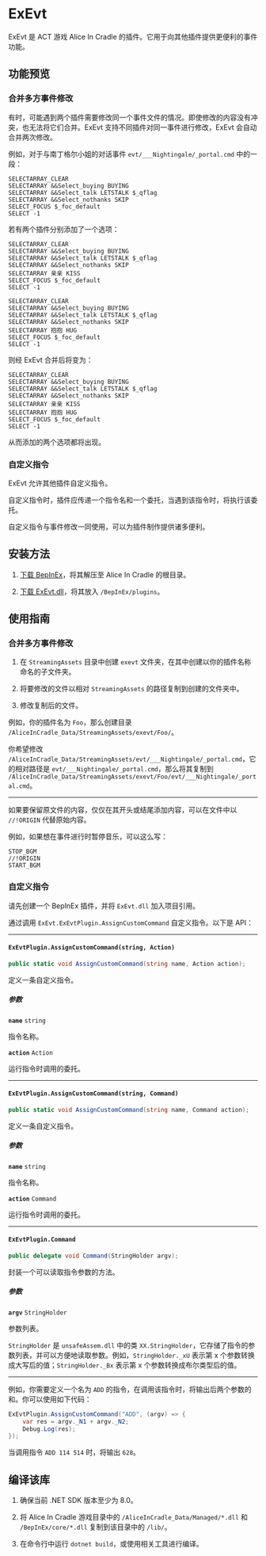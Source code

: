 # ExEvt

ExEvt 是 ACT 游戏 Alice In Cradle 的插件。它用于向其他插件提供更便利的事件功能。

## 功能预览

### 合并多方事件修改

有时，可能遇到两个插件需要修改同一个事件文件的情况。即使修改的内容没有冲突，也无法将它们合并。ExEvt 支持不同插件对同一事件进行修改，ExEvt 会自动合并两次修改。

例如，对于与南丁格尔小姐的对话事件 `evt/___Nightingale/_portal.cmd` 中的一段：

```
SELECTARRAY_CLEAR
SELECTARRAY &&Select_buying BUYING
SELECTARRAY &&Select_talk LETSTALK $_qflag
SELECTARRAY &&Select_nothanks SKIP
SELECT_FOCUS $_foc_default
SELECT -1
```

若有两个插件分别添加了一个选项：

```
SELECTARRAY_CLEAR
SELECTARRAY &&Select_buying BUYING
SELECTARRAY &&Select_talk LETSTALK $_qflag
SELECTARRAY &&Select_nothanks SKIP
SELECTARRAY 亲亲 KISS
SELECT_FOCUS $_foc_default
SELECT -1
```

```
SELECTARRAY_CLEAR
SELECTARRAY &&Select_buying BUYING
SELECTARRAY &&Select_talk LETSTALK $_qflag
SELECTARRAY &&Select_nothanks SKIP
SELECTARRAY 抱抱 HUG
SELECT_FOCUS $_foc_default
SELECT -1
```

则经 ExEvt 合并后将变为：

```
SELECTARRAY_CLEAR
SELECTARRAY &&Select_buying BUYING
SELECTARRAY &&Select_talk LETSTALK $_qflag
SELECTARRAY &&Select_nothanks SKIP
SELECTARRAY 亲亲 KISS
SELECTARRAY 抱抱 HUG
SELECT_FOCUS $_foc_default
SELECT -1
```

从而添加的两个选项都将出现。

### 自定义指令

ExEvt 允许其他插件自定义指令。

自定义指令时，插件应传递一个指令名和一个委托，当遇到该指令时，将执行该委托。

自定义指令与事件修改一同使用，可以为插件制作提供诸多便利。

## 安装方法

1. [下载 BepInEx](https://github.com/BepInEx/BepInEx/releases)，将其解压至 Alice In Cradle 的根目录。

2. [下载 ExEvt.dll](https://github.com/rinsoko39/ExEvt/releases)，将其放入 `/BepInEx/plugins`。

## 使用指南

### 合并多方事件修改

1. 在 `StreamingAssets` 目录中创建 `exevt` 文件夹，在其中创建以你的插件名称命名的子文件夹。

2. 将要修改的文件以相对 `StreamingAssets` 的路径复制到创建的文件夹中。

3. 修改复制后的文件。

例如，你的插件名为 `Foo`，那么创建目录 `/AliceInCradle_Data/StreamingAssets/exevt/Foo/`。

你希望修改 `/AliceInCradle_Data/StreamingAssets/evt/___Nightingale/_portal.cmd`，它的相对路径是 `evt/___Nightingale/_portal.cmd`，那么将其复制到 `/AliceInCradle_Data/StreamingAssets/exevt/Foo/evt/___Nightingale/_portal.cmd`。

---

如果要保留原文件的内容，仅仅在其开头或结尾添加内容，可以在文件中以 `//!ORIGIN` 代替原始内容。

例如，如果想在事件进行时暂停音乐，可以这么写：

```
STOP_BGM
//!ORIGIN
START_BGM
```

### 自定义指令

请先创建一个 BepInEx 插件，并将 `ExEvt.dll` 加入项目引用。

通过调用 `ExEvt.ExEvtPlugin.AssignCustomCommand` 自定义指令。以下是 API：

---

#### `ExEvtPlugin.AssignCustomCommand(string, Action)`

```csharp
public static void AssignCustomCommand(string name, Action action);
```

定义一条自定义指令。

##### 参数

**`name`** `string`

指令名称。

**`action`** `Action`

运行指令时调用的委托。

---

#### `ExEvtPlugin.AssignCustomCommand(string, Command)`

```csharp
public static void AssignCustomCommand(string name, Command action);
```

定义一条自定义指令。

##### 参数

**`name`** `string`

指令名称。

**`action`** `Command`

运行指令时调用的委托。

---

#### `ExEvtPlugin.Command`

```csharp
public delegate void Command(StringHolder argv);
```

封装一个可以读取指令参数的方法。

##### 参数

**`argv`** `StringHolder`

参数列表。

`StringHolder` 是 `unsafeAssem.dll` 中的类 `XX.StringHolder`，它存储了指令的参数列表，并可以方便地读取参数。例如，`StringHolder._xU` 表示第 x 个参数转换成大写后的值；`StringHolder._Bx` 表示第 x 个参数转换成布尔类型后的值。

---

例如，你需要定义一个名为 `ADD` 的指令，在调用该指令时，将输出后两个参数的和。你可以使用如下代码：

```csharp
ExEvtPlugin.AssignCustomCommand("ADD", (argv) => {
    var res = argv._N1 + argv._N2;
    Debug.Log(res);
});
```

当调用指令 `ADD 114 514` 时，将输出 `628`。

## 编译该库

1. 确保当前 .NET SDK 版本至少为 8.0。

2. 将 Alice In Cradle 游戏目录中的 `/AliceInCradle_Data/Managed/*.dll` 和 `/BepInEx/core/*.dll` 复制到该目录中的 `/lib/`。

3. 在命令行中运行 `dotnet build`，或使用相关工具进行编译。
